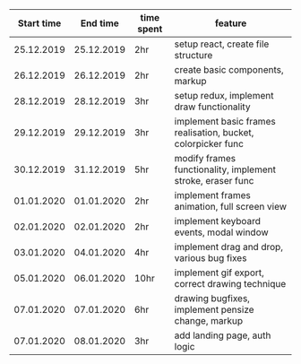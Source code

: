 | Start time | End time   | time spent | feature                                                      |
| ---------- | ---------- | ---------- | ------------------------------------------------------------ |
| 25.12.2019 | 25.12.2019 | 2hr        | setup react, create file structure                           |
| 26.12.2019 | 26.12.2019 | 2hr        | create basic components, markup                              |
| 28.12.2019 | 28.12.2019 | 3hr        | setup redux, implement draw functionality                    |
| 29.12.2019 | 29.12.2019 | 3hr        | implement basic frames realisation, bucket, colorpicker func |
| 30.12.2019 | 31.12.2019 | 5hr        | modify frames functionality, implement stroke, eraser func   |
| 01.01.2020 | 01.01.2020 | 2hr        | implement frames animation, full screen view                 |
| 02.01.2020 | 02.01.2020 | 2hr        | implement keyboard events, modal window                      |
| 03.01.2020 | 04.01.2020 | 4hr        | implement drag and drop, various bug fixes                   |
| 05.01.2020 | 06.01.2020 | 10hr       | implement gif export, correct drawing technique              |
| 07.01.2020 | 07.01.2020 | 6hr        | drawing bugfixes, implement pensize change, markup           |
| 07.01.2020 | 08.01.2020 | 3hr        | add landing page, auth logic                                 |
